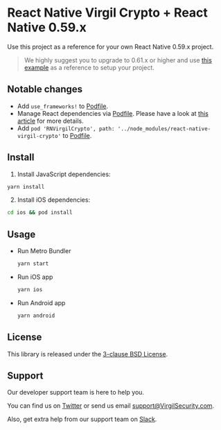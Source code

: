 # React Native Virgil Crypto + React Native 0.59.x
Use this project as a reference for your own React Native 0.59.x project.
> We highly suggest you to upgrade to 0.61.x or higher and use [this example](../Example61) as a reference to setup your project.

## Notable changes
- Add `use_frameworks!` to [Podfile](ios/Podfile).
- Manage React dependencies via [Podfile](ios/Podfile). Please have a look at [this article](https://engineering.brigad.co/demystifying-react-native-modules-linking-ae6c017a6b4a) for more details.
- Add `pod 'RNVirgilCrypto', path: '../node_modules/react-native-virgil-crypto'` to [Podfile](ios/Podfile).

## Install
1. Install JavaScript dependencies:
  ```sh
  yarn install
  ```
2. Install iOS dependencies:
  ```sh
  cd ios && pod install
  ```

## Usage
- Run Metro Bundler
  ```sh
  yarn start
  ```
- Run iOS app
  ```sh
  yarn ios
  ```
- Run Android app
  ```sh
  yarn android
  ```

## License
This library is released under the [3-clause BSD License](LICENSE).

## Support
Our developer support team is here to help you.

You can find us on [Twitter](https://twitter.com/VirgilSecurity) or send us email support@VirgilSecurity.com.

Also, get extra help from our support team on [Slack](https://virgilsecurity.com/join-community).
